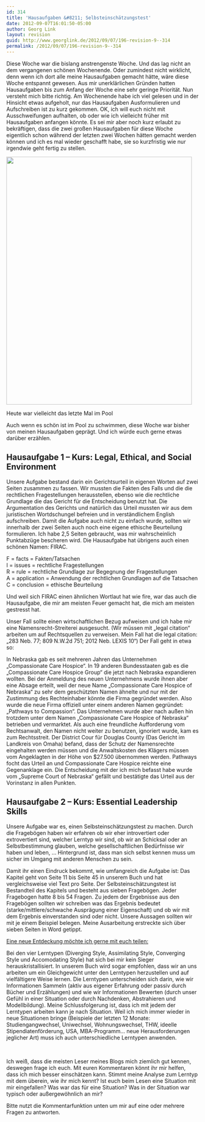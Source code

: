 ```yaml
---
id: 314
title: 'Hausaufgaben &#8211; Selbsteinschätzungstest'
date: 2012-09-07T16:01:50-05:00
author: Georg Link
layout: revision
guid: http://www.georglink.de/2012/09/07/196-revision-9--314
permalink: /2012/09/07/196-revision-9--314
---
```

Diese Woche war die bislang anstrengenste Woche. Und das lag nicht an dem vergangenen schönen Wochenende. Oder zumindest nicht wirklicht, denn wenn ich dort alle meine Hausaufgaben gemacht hätte, wäre diese Woche entspannt gewesen. Aus mir unerklärlichen Gründen hatten Hausaufgaben bis zum Anfang der Woche eine sehr geringe Priorität. Nun versteht mich bitte richtig. Am Wochenende habe ich viel gelesen und in der Hinsicht etwas aufgeholt, nur das Hausaufgaben Ausformulieren und Aufschreiben ist zu kurz gekommen. OK, ich will euch nicht mit Ausschweifungen aufhalten, ob oder wie ich vielleicht früher mit Hausaufgaben anfangen könnte. Es sei mir aber noch kurz erlaubt zu bekräftigen, dass die zwei großen Hausaufgaben für diese Woche eigentlich schon während der letzten zwei Wochen hätten gemacht werden können und ich es mal wieder geschafft habe, sie so kurzfristig wie nur irgendwie geht fertig zu stellen.

<div id="attachment_197" style="width: 496px" class="wp-caption aligncenter">
  <a href="http://www.georglink.de/2012/09/06/hausaufgaben-selbsteinschaetzungstest--196/pool-closes" rel="attachment wp-att-197"><img aria-describedby="caption-attachment-197" loading="lazy" class="size-full wp-image-197 " title="pool-closes" src="http://www.georglink.de/media/2012/09/pool-closes.jpg" alt="" width="486" height="648" srcset="http://www.georglink.de/media/2012/09/pool-closes.jpg 486w, http://www.georglink.de/media/2012/09/pool-closes-225x300.jpg 225w" sizes="(max-width: 486px) 100vw, 486px" /></a>
  
  <p id="caption-attachment-197" class="wp-caption-text">
    Heute war vielleicht das letzte Mal im Pool
  </p>
</div>

Auch wenn es schön ist im Pool zu schwimmen, diese Woche war bisher von meinen Hausaufgaben geprägt. Und ich würde euch gerne etwas darüber erzählen.

## Hausaufgabe 1 – Kurs: Legal, Ethical, and Social Environment

Unsere Aufgabe bestand darin ein Gerichtsurteil in eigenen Worten auf zwei Seiten zusammen zu fassen. Wir mussten die Fakten des Falls und die die rechtlichen Fragestellungen herausstellen, ebenso wie die rechtliche Grundlage die das Gericht für die Entscheidung benutzt hat. Die Argumentation des Gerichts und natürlich das Urteil mussten wir aus dem juristischen Wortdschungel befreien und in verständlichem English aufschreiben. Damit die Aufgabe auch nicht zu einfach wurde, sollten wir innerhalb der zwei Seiten auch noch eine eigene ethische Beurteilung formulieren. Ich habe 2,5 Seiten gebraucht, was mir wahrscheinlich Punktabzüge bescheren wird. Die Hausaufgabe hat übrigens auch einen schönen Namen: FIRAC.

F = facts = Fakten/Tatsachen  
I = issues = rechtliche Fragestellungen  
R = rule = rechtliche Grundlage zur Begegnung der Fragestellungen  
A = application = Anwendung der rechtlichen Grundlagen auf die Tatsachen  
C = conclusion = ethische Beurteilung

Und weil sich FIRAC einen ähnlichen Wortlaut hat wie fire, war das auch die Hausaufgabe, die mir am meisten Feuer gemacht hat, die mich am meisten gestresst hat.

Unser Fall sollte einen wirtschaftlichen Bezug aufweisen und ich habe mir eine Namensrecht-Streiterei ausgesucht. (Wir müssen mit „legal citation“ arbeiten um auf Rechtsquellen zu verweisen. Mein Fall hat die legal citation: „283 Neb. 77; 809 N.W.2d 751; 2012 Neb. LEXIS 10“) Der Fall geht in etwa so:

In Nebraska gab es seit mehreren Jahren das Unternehmen „Compassionate Care Hospice“. In 19 anderen Bundesstaaten gab es die „Compassionate Care Hospice Group“ die jetzt nach Nebraska expandieren wollten. Bei der Anmeldung des neuen Unternehmens wurde ihnen aber eine Absage erteilt, weil der neue Name „Compassionate Care Hospice of Nebraska“ zu sehr dem geschützten Namen ähnelte und nur mit der Zustimmung des Rechteinhaber könnte die Firma gegründet werden. Also wurde die neue Firma offiziell unter einem anderen Namen gegründet: „Pathways to Compassion“. Das Unternehmen wurde aber nach außen hin trotzdem unter dem Namen „Compassionate Care Hospice of Nebraska“ betrieben und vermarktet. Als auch eine freundliche Aufforderung vom Rechtsanwalt, den Namen nicht weiter zu benutzen, ignoriert wurde, kam es zum Rechtsstreit. Der District Cour für Douglas County (Das Gericht im Landkreis von Omaha) befand, dass der Schutz der Namensrechte eingehalten werden müssen und die Anwaltskosten des Klägers müssen vom Angeklagten in der Höhe von $27.500 übernommen werden. Pathways focht das Urteil an und Compassionate Care Hospice reichte eine Gegenanklage ein. Die Entscheidung mit der ich mich befasst habe wurde vom „Supreme Court of Nebraska“ gefällt und bestätigte das Urteil aus der Vorinstanz in allen Punkten.

## Hausaufgabe 2 – Kurs: Essential Leadership Skills

Unsere Aufgabe war es, einen Selbsteinschätzungstest zu machen. Durch die Fragebögen haben wir erfahren ob wir eher introvertiert oder extrovertiert sind, welcher Lerntyp wir sind, ob wir an Schicksal oder an Selbstbestimmung glauben, welche gesellschaftlichen Bedürfnisse wir haben und leben, … Hintergrund ist, dass man sich selbst kennen muss um sicher im Umgang mit anderen Menschen zu sein.

Damit ihr einen Eindruck bekommt, wie umfangreich die Aufgabe ist: Das Kapitel geht von Seite 11 bis Seite 45 in unserem Buch und hat vergleichsweise viel Text pro Seite. Der Selbsteinschätzungstest ist Bestandteil des Kapitels und besteht aus sieben Fragebögen. Jeder Fragebogen hatte 8 bis 54 Fragen. Zu jedem der Ergebnisse aus den Fragebögen sollten wir schreiben was das Ergebnis bedeutet (starke/mittlere/schwache Ausprägung einer Eigenschaft) und ob wir mit dem Ergebnis einverstanden sind oder nicht. Unsere Aussagen sollten wir mit je einem Beispiel belegen. Meine Ausarbeitung erstreckte sich über sieben Seiten in Word getippt.

<span style="text-decoration: underline;">Eine neue Entdeckung möchte ich gerne mit euch teilen:</span>

Bei den vier Lerntypen (Diverging Style, Assimilating Style, Converging Style und Accomodating Style) hat sich bei mir kein Sieger herauskristallisiert. In unserem Buch wird sogar empfohlen, dass wir an uns arbeiten um ein Gleichgewicht unter den Lerntypen herzustellen und auf vielfältigere Weise lernen. Die Lerntypen unterscheiden sich darin, wie wir Informationen Sammeln (aktiv aus eigener Erfahrung oder passiv durch Bücher und Erzählungen) und wie wir Informationen Bewerten (durch unser Gefühl in einer Situation oder durch Nachdenken, Abstrahieren und Modellbildung). Meine Schlussfolgerung ist, dass ich mit jedem der Lerntypen arbeiten kann je nach Situation. Weil ich mich immer wieder in neue Situationen bringe (Beispiele der letzten 12 Monate: Studiengangwechsel, Uniwechsel, Wohnungswechsel, THW, ideelle Stipendiatenförderung, USA, MBA-Programm… neue Herausforderungen jeglicher Art) muss ich auch unterschiedliche Lerntypen anwenden.

&nbsp;

Ich weiß, dass die meisten Leser meines Blogs mich ziemlich gut kennen, deswegen frage ich euch. Mit euren Kommentaren könnt ihr mir helfen, dass ich mich besser einschätzen kann. Stimmt meine Analyse zum Lerntyp mit dem überein, wie ihr mich kennt? Ist euch beim Lesen eine Situation mit mir eingefallen? Was war das für eine Situation? Was in der Situation war typisch oder außergewöhnlich an mir?

Bitte nutzt die Kommentarfunktion unten um mir auf eine oder mehrere Fragen zu antworten.